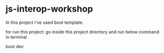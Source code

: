 # js-interop-workshop

In this project i've used boot template.

  for run this project: go inside this project directory and run below command in terminal
  
  boot dev

